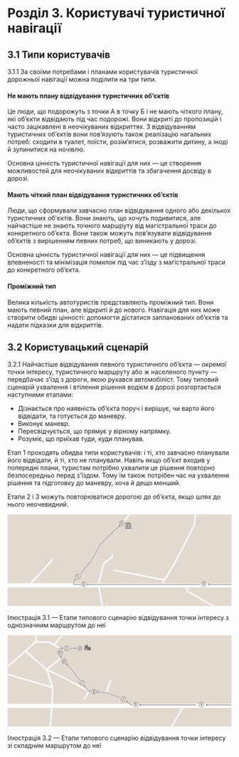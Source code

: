 # Розділ 3. Користувачі туристичної навігації

## 3.1 Типи користувачів

<span class="p-number">3.1.1</span>  За своїми потребами і планами користувачів туристичної дорожньої навігації можна поділити на три типи.

#### Не мають плану відвідування туристичних об’єктів

Це люди, що подорожуть з точки А в точку Б і не мають чіткого плану, які об’єкти відвідають під час подорожі. Вони відкриті до пропозицій і часто зацікавлені в неочікуваних відкриттях. З відвідуванням туристичних об’єктів вони пов’язують також реалізацію нагальних потреб: сходити в туалет, поїсти, розім’ятися, розважити дитину, а іноді й зупинитися на ночівлю.

Основна цінність туристичної навігації для них — це створення можливостей для неочікуваних відкриттів та збагачення досвіду в дорозі.

#### Мають чіткий план відвідування туристичних об’єктів

Люди, що сформували завчасно план відвідування одного або декількох туристичних об'єктів. Вони знають, що хочуть подивитися, але найчастіше не знають точного маршруту від магістральної траси до конкретного об’єкта. Вони також можуть пов’язувати відвідування об’єктів з вирішенням певних потреб, що виникають у дорозі.

Основна цінність туристичної навігації для них — це підвищення впевненості та мінімізація помилок під час з’їзду з магістральної траси до конкретного об’єкта.

#### Проміжний тип

Велика кількість автотуристів представляють проміжний тип. Вони мають певний план, але відкриті й до нового. Навігація для них може створити обидві цінності: допомогти дістатися запланованих об’єктів та надати підказки для відкриттів.


## 3.2 Користувацький сценарій

<span class="p-number">3.2.1</span>  Найчастіше відвідування певного туристичного об’єкта — окремої точки інтересу, туристичного маршруту або ж населеного пункту — передбачає з'їзд з дороги, якою рухався автомобіліст. Тому типовий сценарій ухвалення і втілення рішення водієм в дорозі розгортається наступними етапами:

* Дізнається про наявність об’єкта поруч і вирішує, чи варто його відвідати, та готується до маневру.
* Виконує маневр.
* Пересвідчується, що прямує у вірному напрямку.
* Розуміє, що приїхав туди, куди планував.

Етап 1 проходять обидва типи користувачів: і ті, хто завчасно планували його відвідати, й ті, хто не планували. Навіть якщо об’єкт входив у попередні плани, туристам потрібно ухвалити це рішення повторно безпосередньо перед з'їздом. Тому їм також потрібен час на ухвалення рішення та підготовку до маневру, хоча й дещо менший. 

Етапи 2 і 3 можуть повторюватися дорогою до об’єкта, якщо шлях до нього неочевидний.

![3-1.png](assets/img/3-users/3-1.png "Етапи типового сценарію відвідування точки інтересу з однозначним маршрутом до неї")
<p class="caption">Ілюстрація 3.1 — Етапи типового сценарію відвідування точки інтересу з однозначним маршрутом до неї</p>

![3-2.png](assets/img/3-users/3-2.png "Етапи типового сценарію відвідування точки інтересу зі складним маршрутом до неї")
<p class="caption">Ілюстрація 3.2 — Етапи типового сценарію відвідування точки інтересу зі складним маршрутом до неї</p>